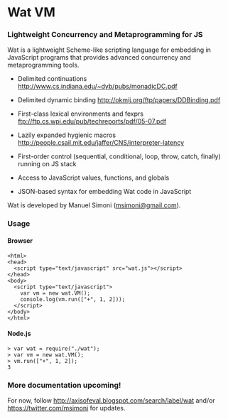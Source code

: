 # Wat VM

### Lightweight Concurrency and Metaprogramming for JS

Wat is a lightweight Scheme-like scripting language for embedding in
JavaScript programs that provides advanced concurrency and
metaprogramming tools.

* Delimited continuations http://www.cs.indiana.edu/~dyb/pubs/monadicDC.pdf

* Delimited dynamic binding http://okmij.org/ftp/papers/DDBinding.pdf

* First-class lexical environments and fexprs ftp://ftp.cs.wpi.edu/pub/techreports/pdf/05-07.pdf

* Lazily expanded hygienic macros http://people.csail.mit.edu/jaffer/CNS/interpreter-latency

* First-order control (sequential, conditional, loop, throw, catch, finally) running on JS stack

* Access to JavaScript values, functions, and globals

* JSON-based syntax for embedding Wat code in JavaScript

Wat is developed by Manuel Simoni (msimoni@gmail.com).

### Usage

#### Browser

    <html>
    <head>
      <script type="text/javascript" src="wat.js"></script>
    </head>
    <body>
      <script type="text/javascript">
        var vm = new wat.VM();
        console.log(vm.run(["+", 1, 2]));
      </script>
    </body>
    </html>

#### Node.js

    > var wat = require("./wat");
    > var vm = new wat.VM();
    > vm.run(["+", 1, 2]);
    3

### More documentation upcoming!

For now, follow http://axisofeval.blogspot.com/search/label/wat and/or
https://twitter.com/msimoni for updates.
